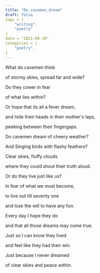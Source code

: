```yaml
---
title: "Do_cavemen_dream"
draft: false
tags = [
	"writing",
	"poetry"
]
date = "2021-08-10"
categories = [
    "poetry",
]
---
```


What do cavemen think

of stormy skies, spread far and wide? 

Do they cower in fear

of what lies within?

Or hope that its all a fever dream,

and hide their heads in their mother's laps,

peeking between their fingergaps.

Do cavemen dream of cheery weather?

And Singing birds with flashy feathers?

Clear skies, fluffy clouds

where they could shout their truth aloud.

Or do they live just like us?

In fear of what we must become,

to live out till seventy one

and lose the will to have any fun.

Every day I hope they do

and that all those dreams may come true.

Just so I can know they lived

and feel like they had their win.

Just because I never dreamed

of clear skies and peace within.
